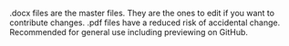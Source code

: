 .docx files are the master files. They are the ones to edit if you want to contribute changes.
.pdf files have a reduced risk of accidental change. Recommended for general use including previewing on GitHub.
